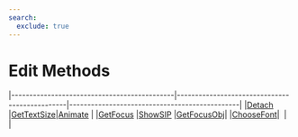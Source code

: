 ```yaml
---
search:
  exclude: true
---
```


<h1 class="heading"><span class="name">Edit Methods</span></h1>

|---------------------------------------------|-----------------------------------------------|-----------------------------------------------|
|[Detach](../methodorevents/detach.md)        |[GetTextSize](../methodorevents/gettextsize.md)|[Animate](../methodorevents/animate.md)        |
|[GetFocus](../methodorevents/getfocus.md)    |[ShowSIP](../methodorevents/showsip.md)        |[GetFocusObj](../methodorevents/getfocusobj.md)|
|[ChooseFont](../methodorevents/choosefont.md)|&nbsp;                                         |&nbsp;                                         |
